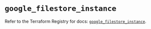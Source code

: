 # `google_filestore_instance`

Refer to the Terraform Registry for docs: [`google_filestore_instance`](https://registry.terraform.io/providers/hashicorp/google/6.28.0/docs/resources/filestore_instance).
